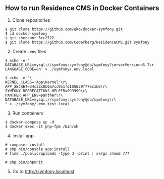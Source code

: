 ## How to run Residence CMS  in Docker Containers ##

1. Clone repositories
```
$ git clone https://github.com/eko/docker-symfony.git
$ cd docker-symfony
$ git checkout 5cc2522
$ git clone https://github.com/Coderberg/ResidenceCMS.git symfony
```

2. Create ```.env``` files
```
$ echo -e '
DATABASE_URL=mysql://symfony:symfony@db/symfony?serverVersion=5.7\r
LANGUAGE_CODE=en' > ./symfony/.env.local

$ echo -e "\
KERNEL_CLASS='App\Kernel'\r\
APP_SECRET=34c32c8b0a7cc951fd105659f77ec1b6\r\
SYMFONY_DEPRECATIONS_HELPER=999999\r\
PANTHER_APP_ENV=panther\r\
DATABASE_URL=mysql://symfony:symfony@db/symfony\r\
" > ./symfony/.env.test.local

```

3. Run containers
```
$ docker-compose up -d
$ docker exec -it php-fpm /bin/sh
```

4. Install app
```
# composer install
# php bin/console app:install
# find ./public/uploads -type d -print | xargs chmod 777

# php bin/phpunit
```

5. Go to http://symfony.localhost
